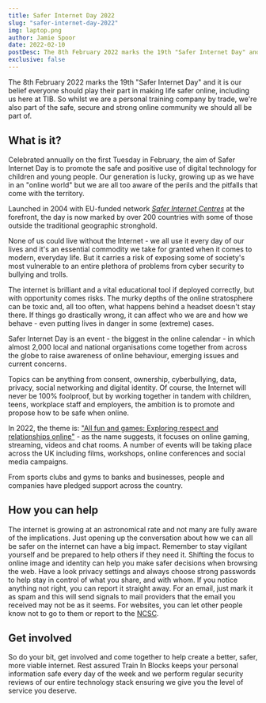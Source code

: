 ```yaml
---
title: Safer Internet Day 2022
slug: "safer-internet-day-2022"
img: laptop.png
author: Jamie Spoor
date: 2022-02-10
postDesc: The 8th February 2022 marks the 19th "Safer Internet Day" and it is our belief everyone should play their part in making life safer online, including us here at TIB.
exclusive: false
---
```


The 8th February 2022 marks the 19th "Safer Internet Day" and it is our belief everyone should play their part in making life safer online, including us here at TIB. So whilst we are a personal training company by trade, we're also part of the safe, secure and strong online community we should all be part of.

## What is it?

Celebrated annually on the first Tuesday in February, the aim of Safer Internet Day is to promote the safe and positive use of digital technology for children and young people. Our generation is lucky, growing up as we have in an "online world" but we are all too aware of the perils and the pitfalls that come with the territory.

Launched in 2004 with EU-funded network _[Safer Internet Centres](https://digital-strategy.ec.europa.eu/en/policies/safer-internet-centres)_ at the forefront, the day is now marked by over 200 countries with some of those outside the traditional geographic stronghold.

None of us could live without the Internet - we all use it every day of our lives and it's an essential commodity we take for granted when it comes to modern, everyday life. But it carries a risk of exposing some of society's most vulnerable to an entire plethora of problems from cyber security to bullying and trolls.

The internet is brilliant and a vital educational tool if deployed correctly, but with opportunity comes risks. The murky depths of the online stratosphere can be toxic and, all too often, what happens behind a headset doesn't stay there. If things go drastically wrong, it can affect who we are and how we behave - even putting lives in danger in some (extreme) cases.

Safer Internet Day is an event - the biggest in the online calendar - in which almost 2,000 local and national organisations come together from across the globe to raise awareness of online behaviour, emerging issues and current concerns.

Topics can be anything from consent, ownership, cyberbullying, data, privacy, social networking and digital identity. Of course, the Internet will never be 100% foolproof, but by working together in tandem with children, teens, workplace staff and employers, the ambition is to promote and propose how to be safe when online.

In 2022, the theme is: ["All fun and games: Exploring respect and relationships online"](https://saferinternet.org.uk/safer-internet-day/safer-internet-day-2022) - as the name suggests, it focuses on online gaming, streaming, videos and chat rooms. A number of events will be taking place across the UK including films, workshops, online conferences and social media campaigns.

From sports clubs and gyms to banks and businesses, people and companies have pledged support across the country.

## How you can help

The internet is growing at an astronomical rate and not many are fully aware of the implications. Just opening up the conversation about how we can all be safer on the internet can have a big impact. Remember to stay vigilant yourself and be prepared to help others if they need it. Shifting the focus to online image and identity can help you make safer decisions when browsing the web. Have a look privacy settings and always choose strong passwords to help stay in control of what you share, and with whom. If you notice anything not right, you can report it straight away. For an email, just mark it as spam and this will send signals to mail providers that the email you received may not be as it seems. For websites, you can let other people know not to go to them or report to the [NCSC](https://www.ncsc.gov.uk/section/about-this-website/report-scam-website).

## Get involved

So do your bit, get involved and come together to help create a better, safer, more viable internet. Rest assured Train In Blocks keeps your personal information safe every day of the week and we perform regular security reviews of our entire technology stack ensuring we give you the level of service you deserve.
